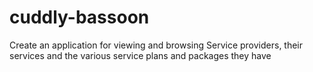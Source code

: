 # cuddly-bassoon
Create an application for viewing and browsing Service providers, their services and the various service plans and packages they have
